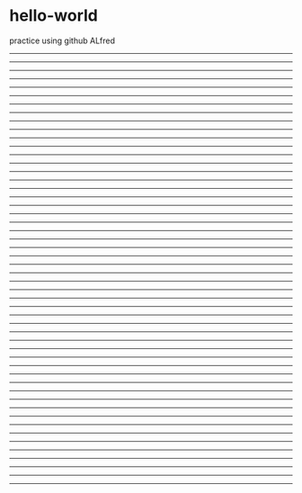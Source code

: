 # hello-world
practice using github
ALfred
************************************
************************************
************************************
************************************
************************************
************************************
************************************
************************************
************************************
************************************
************************************
************************************
************************************
************************************
************************************
************************************
************************************
************************************
************************************
************************************
************************************
************************************
************************************
************************************
************************************
************************************
************************************
************************************
************************************
************************************
************************************
************************************
************************************
************************************
************************************
************************************
************************************
************************************
************************************
************************************
************************************
************************************
************************************
************************************
************************************
************************************
************************************
************************************
************************************
************************************
************************************
************************************
